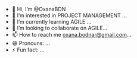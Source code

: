 - 👋 Hi, I’m @OxanaBDN
- 👀 I’m interested in PROJECT MANAGEMENT ...
- 🌱 I’m currently learning AGILE ...
- 💞️ I’m looking to collaborate on AGILE...
- 📫 How to reach me oxana.bodnar@gmail.com...
- 😄 Pronouns: ...
- ⚡ Fun fact: ...

<!---
OxanaBDN/OxanaBDN is a ✨ special ✨ repository because its `README.md` (this file) appears on your GitHub profile.
You can click the Preview link to take a look at your changes.
--->
